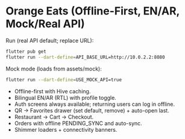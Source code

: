 # Orange Eats (Offline-First, EN/AR, Mock/Real API)

Run (real API default; replace URL):
```bash
flutter pub get
flutter run --dart-define=API_BASE_URL=http://10.0.2.2:8080
```
Mock mode (loads from assets/mock):
```bash
flutter run --dart-define=USE_MOCK_API=true
```

- Offline-first with Hive caching.
- Bilingual EN/AR (RTL) with profile toggle.
- Auth screens always available; returning users can log in offline.
- QR → Favorites drawer (set default, remove) + auto-open last.
- Restaurant → Cart → Checkout.
- Orders with offline PENDING_SYNC and auto-sync.
- Shimmer loaders + connectivity banners.
